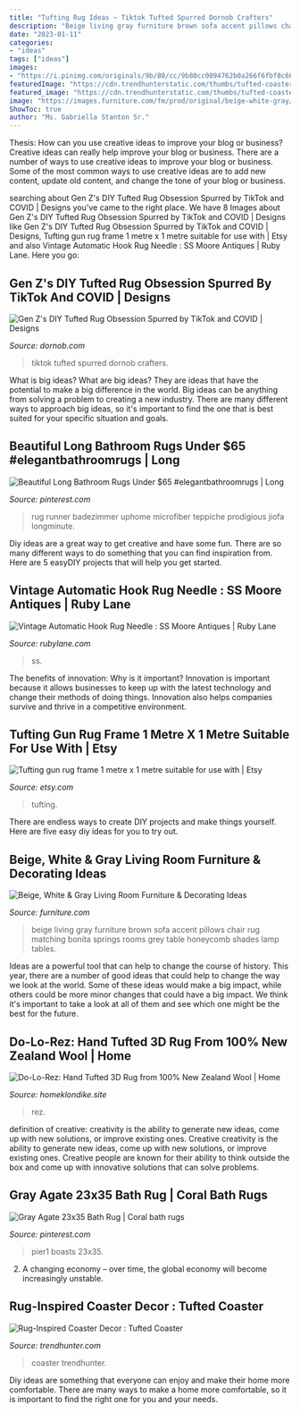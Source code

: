 ```yaml
---
title: "Tufting Rug Ideas ~ Tiktok Tufted Spurred Dornob Crafters"
description: "Beige living gray furniture brown sofa accent pillows chair rug matching bonita springs rooms grey table honeycomb shades lamp tables"
date: "2023-01-11"
categories:
- "ideas"
tags: ["ideas"]
images:
- "https://i.pinimg.com/originals/9b/80/cc/9b80cc0094762b0a266f6fbf8c66e118.jpg"
featuredImage: "https://cdn.trendhunterstatic.com/thumbs/tufted-coaster.jpeg"
featured_image: "https://cdn.trendhunterstatic.com/thumbs/tufted-coaster.jpeg"
image: "https://images.furniture.com/fm/prod/original/beige-white-gray/bonita-springs-beige-gray-white-living-room.jpeg?v=1509375408"
ShowToc: true
author: "Ms. Gabriella Stanton Sr."
---
```



Thesis: How can you use creative ideas to improve your blog or business?
Creative ideas can really help improve your blog or business. There are a number of ways to use creative ideas to improve your blog or business. Some of the most common ways to use creative ideas are to add new content, update old content, and change the tone of your blog or business.

	

		
searching about Gen Z&#039;s DIY Tufted Rug Obsession Spurred by TikTok and COVID | Designs you've came to the right place. We have 8 Images about Gen Z&#039;s DIY Tufted Rug Obsession Spurred by TikTok and COVID | Designs like Gen Z&#039;s DIY Tufted Rug Obsession Spurred by TikTok and COVID | Designs, Tufting gun rug frame 1 metre x 1 metre suitable for use with | Etsy and also Vintage Automatic Hook Rug Needle : SS Moore Antiques | Ruby Lane. Here you go:
		
    
## Gen Z&#039;s DIY Tufted Rug Obsession Spurred By TikTok And COVID | Designs

<img loading=lazy src="https://cimg0.ibsrv.net/cimg/www.dornob.com/750x562_85/656/Tufted-Rug-by-Trish-Andersen-634656.jpg" onerror="this.onerror=null;this.src='https://tse4.mm.bing.net/th?id=OIP.3ylr_PGZcLrIFbVbwn1DTAHaFj&amp;pid=15.1';" alt="Gen Z&#039;s DIY Tufted Rug Obsession Spurred by TikTok and COVID | Designs">

_Source: dornob.com_

>tiktok tufted spurred dornob crafters. 

	

What is big ideas?
What are big ideas? They are ideas that have the potential to make a big difference in the world. Big ideas can be anything from solving a problem to creating a new industry. There are many different ways to approach big ideas, so it's important to find the one that is best suited for your specific situation and goals.

    
## Beautiful Long Bathroom Rugs Under $65 #elegantbathroomrugs | Long

<img loading=lazy src="https://i.pinimg.com/originals/9b/80/cc/9b80cc0094762b0a266f6fbf8c66e118.jpg" onerror="this.onerror=null;this.src='https://tse3.mm.bing.net/th?id=OIP.7T58tgnW9m-y3IGj0io_3QHaHa&amp;pid=15.1';" alt="Beautiful Long Bathroom Rugs Under $65 #elegantbathroomrugs | Long">

_Source: pinterest.com_

>rug runner badezimmer uphome microfiber teppiche prodigious jiofa longminute. 

	

Diy ideas are a great way to get creative and have some fun. There are so many different ways to do something that you can find inspiration from. Here are 5 easyDIY projects that will help you get started.

    
## Vintage Automatic Hook Rug Needle : SS Moore Antiques | Ruby Lane

<img loading=lazy src="https://cdn0.rubylane.com/_pod/item/398016/4919/Vintage-Automatic-Hook-Rug-Needle-full-4-2048-18-f.jpg" onerror="this.onerror=null;this.src='https://tse3.mm.bing.net/th?id=OIP.wmL-VZu0nAEYCoYTcnKMjAHaE-&amp;pid=15.1';" alt="Vintage Automatic Hook Rug Needle : SS Moore Antiques | Ruby Lane">

_Source: rubylane.com_

>ss. 

	

The benefits of innovation: Why is it important?
Innovation is important because it allows businesses to keep up with the latest technology and change their methods of doing things. Innovation also helps companies survive and thrive in a competitive environment.

    
## Tufting Gun Rug Frame 1 Metre X 1 Metre Suitable For Use With | Etsy

<img loading=lazy src="https://i.etsystatic.com/10003406/r/il/a3a3b9/2941985845/il_1588xN.2941985845_tppz.jpg" onerror="this.onerror=null;this.src='https://tse2.mm.bing.net/th?id=OIP.HkokI7VvyHxctVSkkTByqAHaJ3&amp;pid=15.1';" alt="Tufting gun rug frame 1 metre x 1 metre suitable for use with | Etsy">

_Source: etsy.com_

>tufting. 

	

There are endless ways to create DIY projects and make things yourself. Here are five easy diy ideas for you to try out.

    
## Beige, White &amp; Gray Living Room Furniture &amp; Decorating Ideas

<img loading=lazy src="https://images.furniture.com/fm/prod/original/beige-white-gray/bonita-springs-beige-gray-white-living-room.jpeg?v=1509375408" onerror="this.onerror=null;this.src='https://tse4.mm.bing.net/th?id=OIP.TK7Ex6hyCFroo1opqiHt5QHaEG&amp;pid=15.1';" alt="Beige, White &amp; Gray Living Room Furniture &amp; Decorating Ideas">

_Source: furniture.com_

>beige living gray furniture brown sofa accent pillows chair rug matching bonita springs rooms grey table honeycomb shades lamp tables. 

	

Ideas are a powerful tool that can help to change the course of history. This year, there are a number of good ideas that could help to change the way we look at the world. Some of these ideas would make a big impact, while others could be more minor changes that could have a big impact. We think it's important to take a look at all of them and see which one might be the best for the future.

    
## Do-Lo-Rez: Hand Tufted 3D Rug From 100% New Zealand Wool | Home

<img loading=lazy src="https://homeklondike.site/wp-content/uploads/2017/03/4.jpg" onerror="this.onerror=null;this.src='https://tse2.mm.bing.net/th?id=OIP.XS1ygGi0RT8JrXCbg6QN-wHaLH&amp;pid=15.1';" alt="Do-Lo-Rez: Hand Tufted 3D Rug from 100% New Zealand Wool | Home">

_Source: homeklondike.site_

>rez. 

	

definition of creative: creativity is the ability to generate new ideas, come up with new solutions, or improve existing ones.
Creative creativity is the ability to generate new ideas, come up with new solutions, or improve existing ones. Creative people are known for their ability to think outside the box and come up with innovative solutions that can solve problems.

    
## Gray Agate 23x35 Bath Rug | Coral Bath Rugs

<img loading=lazy src="https://i.pinimg.com/originals/4a/63/2e/4a632e278b65efe1a2df367acac89774.jpg" onerror="this.onerror=null;this.src='https://tse3.mm.bing.net/th?id=OIP.vYSHzZSz-dVsCcJugI1wvwHaHa&amp;pid=15.1';" alt="Gray Agate 23x35 Bath Rug | Coral bath rugs">

_Source: pinterest.com_

>pier1 boasts 23x35. 

	

2. A changing economy – over time, the global economy will become increasingly unstable.

    
## Rug-Inspired Coaster Decor : Tufted Coaster

<img loading=lazy src="https://cdn.trendhunterstatic.com/thumbs/tufted-coaster.jpeg" onerror="this.onerror=null;this.src='https://tse1.mm.bing.net/th?id=OIP.P-yO0SBtokoDKAbj9V0KqgHaHa&amp;pid=15.1';" alt="Rug-Inspired Coaster Decor : Tufted Coaster">

_Source: trendhunter.com_

>coaster trendhunter. 

	

Diy ideas are something that everyone can enjoy and make their home more comfortable. There are many ways to make a home more comfortable, so it is important to find the right one for you and your needs.

